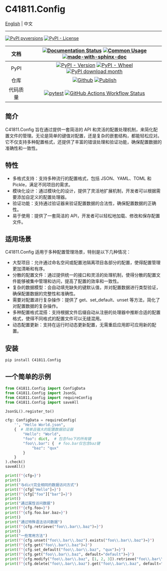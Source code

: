 # C41811.Config

[English](README_EN.md) | 中文

---

[![PyPI pyversions](https://img.shields.io/pypi/pyversions/c41811.config.svg)](https://pypi.python.org/pypi/C41811.Config/)
[![PyPI - License](https://img.shields.io/pypi/l/C41811.Config?color=blue)](https://github.com/C418-11/C41811_Config/blob/main/LICENSE)

|  文档  |           [![Documentation Status](https://readthedocs.org/projects/c41811config/badge/?version=latest)](https://C41811Config.readthedocs.io) [![Common Usage](https://img.shields.io/badge/%E5%B8%B8%E8%A7%81-%E7%94%A8%E6%B3%95-green?logo=googledocs&logoColor=white)](https://c41811config.readthedocs.io/zh-cn/latest/CommonUsage.html)  [![made-with-sphinx-doc](https://img.shields.io/badge/Made%20with-Sphinx-1f425f.svg)](https://www.sphinx-doc.org/)           |
|:----:|:--------------------------------------------------------------------------------------------------------------------------------------------------------------------------------------------------------------------------------------------------------------------------------------------------------------------------------------------------------------------------------------------------------------------------------------------------------------------------:|
| PyPI |                                                           [![PyPI - Version](https://img.shields.io/pypi/v/C41811.Config)](https://pypi.python.org/pypi/C41811.Config/) [![PyPI - Wheel](https://img.shields.io/pypi/wheel/C41811.Config)](https://pypi.python.org/pypi/C41811.Config/) [![PyPI download month](https://img.shields.io/pypi/dm/c41811.config.svg)](https://pypi.python.org/pypi/C41811.Config/)                                                            |
|  仓库  |                                                             [![Github](https://img.shields.io/badge/Github-C41811.Config-green?logo=github)](https://github.com/C418-11/C41811_Config/) [![Publish](https://img.shields.io/github/actions/workflow/status/C418-11/C41811_Config/python-publish.yml?logo=github&label=Pubilsh)](https://github.com/C418-11/C41811_Config/actions/workflows/python-publish.yml)                                                              |
| 代码质量 | [![pytest](https://img.shields.io/github/actions/workflow/status/C418-11/C41811_Config/python-pytest.yml?logo=github&label=pytest)](https://github.com/C418-11/C41811_Config/actions/workflows/python-pytest.yml) [![GitHub Actions Workflow Status](https://img.shields.io/github/actions/workflow/status/C418-11/C41811_Config/python-flake8.yml?branch=develop&logo=github&label=flake8)](https://github.com/C418-11/C41811_Config/actions/workflows/python-flake8.yml) |


## 简介

C41811.Config 旨在通过提供一套简洁的 API
和灵活的配置处理机制，来简化配置文件的管理。无论是简单的键值对配置，还是复杂的嵌套结构，都能轻松应对。它不仅支持多种配置格式，还提供了丰富的错误处理和验证功能，确保配置数据的准确性和一致性。

## 特性

* 多格式支持：支持多种流行的配置格式，包括 JSON、YAML、TOML 和 Pickle，满足不同项目的需求。
* 模块化设计：通过模块化的设计，提供了灵活地扩展机制，开发者可以根据需要添加自定义的配置处理器。
* 验证功能：支持通过验证器来验证配置数据的合法性，确保配置数据的正确性。
* 易于使用：提供了一套简洁的 API，开发者可以轻松地加载、修改和保存配置文件。

## 适用场景
C41811.Config 适用于多种配置管理场景，特别是以下几种情况：

* 大型项目：允许通过命名空间或配置池隔离项目各部分的配置，使得配置管理更加清晰和有序。
* 分散的配置文件：通过提供统一的接口和灵活的处理机制，使得分散的配置文件能够被集中管理和访问，提高了配置的效率和一致性。
* 复杂的数据模型：会自动填充缺失的键默认值，并对配置数据进行类型验证，确保配置数据的完整性和准确性。
* 需要对配置进行复杂操作：提供了 get、set_default、unset 等方法，简化了对配置数据的复杂操作。
* 多种配置格式混搭：支持根据文件后缀自动从注册的处理器中推断合适的配置格式，使得不同格式的配置文件可以无缝混用。
* 动态配置更新：支持在运行时动态更新配置，无需重启应用即可应用新的配置。

## 安装

```commandline
pip install C41811.Config
```

## 一个简单的示例

```python
from C41811.Config import ConfigData
from C41811.Config import JsonSL
from C41811.Config import requireConfig
from C41811.Config import saveAll

JsonSL().register_to()

cfg: ConfigData = requireConfig(
    '', "Hello World.json",
    {  # 简单且强大的配置数据验证器
        "Hello": "World",
        "foo": dict,  # 包含foo下的所有键
        "foo\\.bar": {  # foo.bar仅包含baz键
            "baz": "qux"
        }
    }
).check()
saveAll()

print(f"{cfg=}")
print()
print("与dict完全相同的数据访问方式")
print(f"{cfg["Hello"]=}")
print(f"{cfg["foo"]["bar"]=}")
print()
print("通过属性访问数据")
print(f"{cfg.foo=}")
print(f"{cfg.foo.bar.baz=}")
print()
print("通过特殊语法访问数据")
print(f"{cfg.retrieve("foo\\.bar\\.baz")=}")
print()
print("一些常用方法")
print(f"{cfg.unset("foo\\.bar\\.baz").exists("foo\\.bar\\.baz")=}")
print(f"{cfg.get("foo\\.bar\\.baz")=}")
print(f"{cfg.set_default("foo\\.bar\\.baz", "qux")=}")
print(f"{cfg.get("foo\\.bar\\.baz", default="default")=}")
print(f"{cfg.modify("foo\\.bar\\.baz", [1, 2, 3]).retrieve("foo\\.bar\\.baz\\[1\\]")=}")
print(f"{cfg.delete("foo\\.bar\\.baz").get("foo\\.bar\\.baz", default="default")=}")
```
